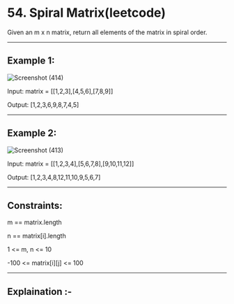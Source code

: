 # 54. Spiral Matrix(leetcode)

Given an m x n matrix, return all elements of the matrix in spiral order.

 
------------
Example 1:
-------------

![Screenshot (414)](https://github.com/Swetathakare/DSA-Java-Questions/assets/143093330/7deda4af-77b8-47ae-af12-86150bebe653)


Input: matrix = [[1,2,3],[4,5,6],[7,8,9]]

Output: [1,2,3,6,9,8,7,4,5]

----------------
Example 2:
-------------

![Screenshot (413)](https://github.com/Swetathakare/DSA-Java-Questions/assets/143093330/b93a4ffc-9581-4d6b-a480-5d4dffbbd76d)


Input: matrix = [[1,2,3,4],[5,6,7,8],[9,10,11,12]]

Output: [1,2,3,4,8,12,11,10,9,5,6,7]
 
---------------
Constraints:
----------------

m == matrix.length

n == matrix[i].length

1 <= m, n <= 10

-100 <= matrix[i][j] <= 100

------------
Explaination :-
-------------
